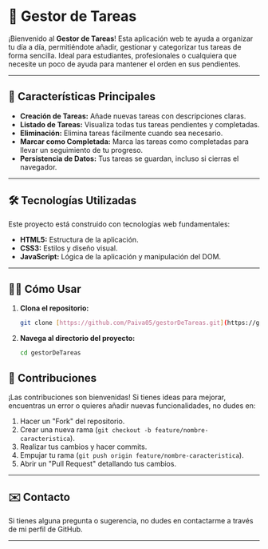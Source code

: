 # 📝 Gestor de Tareas

¡Bienvenido al **Gestor de Tareas**! Esta aplicación web te ayuda a organizar tu día a día, permitiéndote añadir, gestionar y categorizar tus tareas de forma sencilla. Ideal para estudiantes, profesionales o cualquiera que necesite un poco de ayuda para mantener el orden en sus pendientes.

---

## 🚀 Características Principales

* **Creación de Tareas:** Añade nuevas tareas con descripciones claras.
* **Listado de Tareas:** Visualiza todas tus tareas pendientes y completadas.
* **Eliminación:** Elimina tareas fácilmente cuando sea necesario.
* **Marcar como Completada:** Marca las tareas como completadas para llevar un seguimiento de tu progreso.
* **Persistencia de Datos:** Tus tareas se guardan, incluso si cierras el navegador.

---

## 🛠️ Tecnologías Utilizadas

Este proyecto está construido con tecnologías web fundamentales:

* **HTML5:** Estructura de la aplicación.
* **CSS3:** Estilos y diseño visual.
* **JavaScript:** Lógica de la aplicación y manipulación del DOM.

---

## 👨‍💻 Cómo Usar

1.  **Clona el repositorio:**
    ```bash
    git clone [https://github.com/Paiva05/gestorDeTareas.git](https://github.com/Paiva05/gestorDeTareas.git)
    ```
2.  **Navega al directorio del proyecto:**
    ```bash
    cd gestorDeTareas
    ```

## 🤝 Contribuciones

¡Las contribuciones son bienvenidas! Si tienes ideas para mejorar, encuentras un error o quieres añadir nuevas funcionalidades, no dudes en:

1.  Hacer un "Fork" del repositorio.
2.  Crear una nueva rama (`git checkout -b feature/nombre-caracteristica`).
3.  Realizar tus cambios y hacer commits.
4.  Empujar tu rama (`git push origin feature/nombre-caracteristica`).
5.  Abrir un "Pull Request" detallando tus cambios.

---

## ✉️ Contacto

Si tienes alguna pregunta o sugerencia, no dudes en contactarme a través de mi perfil de GitHub.

---
